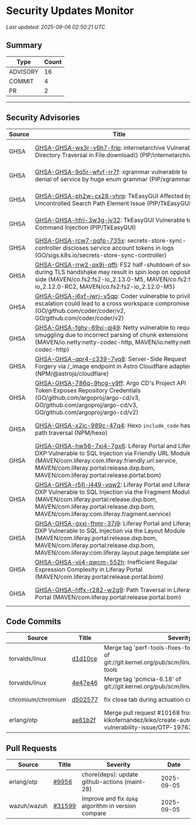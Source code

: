 # Security Updates Monitor

*Last updated: 2025-09-06 02:50:21 UTC*

## Summary
| Type | Count |
|------|-------|
| ADVISORY | 16 |
| COMMIT | 4 |
| PR | 2 |

---

## Security Advisories

| Source | Title | Severity | Date |
|--------|-------|----------|------|
| GHSA | [GHSA-GHSA-wx3r-v6h7-frjp](https://github.com/advisories/GHSA-wx3r-v6h7-frjp): internetarchive Vulnerable to Directory Traversal in File.download() (PIP/internetarchive) | CRITICAL (CVSS: 0.0) | 2025-09-05 |
| GHSA | [GHSA-GHSA-9q5r-wfvf-rr7f](https://github.com/advisories/GHSA-9q5r-wfvf-rr7f): xgrammar vulnerable to denial of service by huge enum grammar (PIP/xgrammar) | MODERATE (CVSS: 0.0) | 2025-09-05 |
| GHSA | [GHSA-GHSA-ph2w-cx28-vhrq](https://github.com/advisories/GHSA-ph2w-cx28-vhrq): TkEasyGUI Affected by Uncontrolled Search Path Element Issue (PIP/TkEasyGUI) | HIGH (CVSS: 7.8) | 2025-09-05 |
| GHSA | [GHSA-GHSA-hfrj-3w3g-jv32](https://github.com/advisories/GHSA-hfrj-3w3g-jv32): TkEasyGUI Vulnerable to OS Command Injection (PIP/TkEasyGUI) | CRITICAL (CVSS: 9.8) | 2025-09-05 |
| GHSA | [GHSA-GHSA-rcw7-pqfp-735x](https://github.com/advisories/GHSA-rcw7-pqfp-735x): secrets-store-sync-controller discloses service account tokens in logs (GO/sigs.k8s.io/secrets-store-sync-controller) | MODERATE (CVSS: 6.5) | 2025-09-05 |
| GHSA | [GHSA-GHSA-rrw2-px9j-qffj](https://github.com/advisories/GHSA-rrw2-px9j-qffj): FS2 half-shutdown of socket during TLS handshake may result in spin loop on opposite side (MAVEN/co.fs2:fs2-io_2.13.0-M5, MAVEN/co.fs2:fs2-io_2.12.0-RC2, MAVEN/co.fs2:fs2-io_2.12.0-M5) | MODERATE (CVSS: 5.3) | 2025-09-05 |
| GHSA | [GHSA-GHSA-j6xf-jwrj-v5qp](https://github.com/advisories/GHSA-j6xf-jwrj-v5qp): Coder vulnerable to privilege escalation could lead to a cross workspace compromise (GO/github.com/coder/coder/v2, GO/github.com/coder/coder/v2) | HIGH (CVSS: 8.1) | 2025-09-05 |
| GHSA | [GHSA-GHSA-fghv-69vj-qj49](https://github.com/advisories/GHSA-fghv-69vj-qj49): Netty vulnerable to request smuggling due to incorrect parsing of chunk extensions (MAVEN/io.netty:netty-codec-http, MAVEN/io.netty:netty-codec-http) | LOW (CVSS: 0.0) | 2025-09-04 |
| GHSA | [GHSA-GHSA-qpr4-c339-7vq8](https://github.com/advisories/GHSA-qpr4-c339-7vq8): Server-Side Request Forgery via /_image endpoint in Astro Cloudflare adapter (NPM/@astrojs/cloudflare) | HIGH (CVSS: 7.2) | 2025-09-04 |
| GHSA | [GHSA-GHSA-786q-9hcg-v9ff](https://github.com/advisories/GHSA-786q-9hcg-v9ff): Argo CD's Project API Token Exposes Repository Credentials (GO/github.com/argoproj/argo-cd/v3, GO/github.com/argoproj/argo-cd/v3, GO/github.com/argoproj/argo-cd/v2) | CRITICAL (CVSS: 10.0) | 2025-09-04 |
| GHSA | [GHSA-GHSA-x2jc-989c-47q4](https://github.com/advisories/GHSA-x2jc-989c-47q4): Hexo `include_code` has a path traversal (NPM/hexo) | HIGH (CVSS: 7.5) | 2023-09-08 |
| GHSA | [GHSA-GHSA-hw56-7xj4-7gx6](https://github.com/advisories/GHSA-hw56-7xj4-7gx6): Liferay Portal and Liferay DXP Vulnerable to SQL Injection via Friendly URL Module (MAVEN/com.liferay:com.liferay.friendly.url.service, MAVEN/com.liferay.portal:release.dxp.bom, MAVEN/com.liferay.portal:release.portal.bom) | CRITICAL (CVSS: 9.8) | 2022-11-15 |
| GHSA | [GHSA-GHSA-r5fj-j449-vqw2](https://github.com/advisories/GHSA-r5fj-j449-vqw2): Liferay Portal and Liferay DXP Vulnerable to SQL Injection via the Fragment Module (MAVEN/com.liferay.portal:release.dxp.bom, MAVEN/com.liferay.portal:release.dxp.bom, MAVEN/com.liferay:com.liferay.fragment.service) | CRITICAL (CVSS: 9.8) | 2022-11-15 |
| GHSA | [GHSA-GHSA-gxxj-fhmr-37j9](https://github.com/advisories/GHSA-gxxj-fhmr-37j9): Liferay Portal and Liferay DXP Vulnerable to SQL Injection via the Layout Module (MAVEN/com.liferay.portal:release.dxp.bom, MAVEN/com.liferay.portal:release.dxp.bom, MAVEN/com.liferay:com.liferay.layout.page.template.service) | HIGH (CVSS: 8.8) | 2022-11-15 |
| GHSA | [GHSA-GHSA-vjj4-qwcm-552h](https://github.com/advisories/GHSA-vjj4-qwcm-552h): Inefficient Regular Expression Complexity in Liferay Portal  (MAVEN/com.liferay.portal:release.portal.bom) | HIGH (CVSS: 7.5) | 2022-11-15 |
| GHSA | [GHSA-GHSA-hffx-r282-w2g9](https://github.com/advisories/GHSA-hffx-r282-w2g9): Path Traversal in Liferay Portal (MAVEN/com.liferay.portal:release.portal.bom) | HIGH (CVSS: 7.5) | 2022-11-15 |

## Code Commits

| Source | Title | Severity | Date |
|--------|-------|----------|------|
| torvalds/linux | [d1d10ce](https://github.com/torvalds/linux/commit/d1d10cea0895264cc3769e4d9719baa94f4b250b) | Merge tag 'perf-tools-fixes-for-v6.17-2025-09-05' of git://git.kernel.org/pub/scm/linux/kernel/git/perf/perf-tools | 2025-09-05 |
| torvalds/linux | [4e47e46](https://github.com/torvalds/linux/commit/4e47e46718c466d90f7a452579f9ed1a7c250553) | Merge tag 'pcmcia-6.18' of git://git.kernel.org/pub/scm/linux/kernel/git/brodo/linux | 2025-09-05 |
| chromium/chromium | [d502577](https://github.com/chromium/chromium/commit/d502577278a11b670363452017efb31f0c3fde59) | fix close tab during actuation crash | 2025-09-05 |
| erlang/otp | [ae81b2f](https://github.com/erlang/otp/commit/ae81b2f6ff2d541c01242f12cdbd5238aa4b26bd) | Merge pull request #10168 from kikofernandez/kiko/create-automatic-vendor-vulnerability-issue/OTP-19763 | 2025-09-05 |

## Pull Requests

| Source | Title | Severity | Date |
|--------|-------|----------|------|
| erlang/otp | [#9956](https://github.com/erlang/otp/pull/9956) | chore(deps): update github-actions (maint-28) | 2025-09-05 |
| wazuh/wazuh | [#31599](https://github.com/wazuh/wazuh/pull/31599) | Improve and fix `dpkg` algorithm in version compare | 2025-09-05 |

